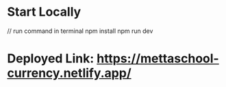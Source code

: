 # Start Locally 

// run command in terminal
npm install
npm run dev

# Deployed Link: https://mettaschool-currency.netlify.app/

